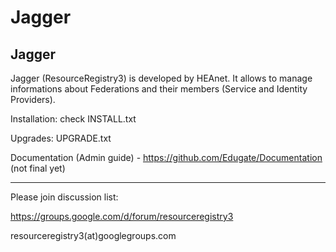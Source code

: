 Jagger
===

Jagger
-
Jagger (ResourceRegistry3) is developed by HEAnet. It allows to manage informations about Federations and their members (Service and Identity Providers).




Installation: check INSTALL.txt


Upgrades: UPGRADE.txt


Documentation (Admin guide) - https://github.com/Edugate/Documentation  (not final yet)

----
Please join discussion list:

https://groups.google.com/d/forum/resourceregistry3

resourceregistry3(at)googlegroups.com

